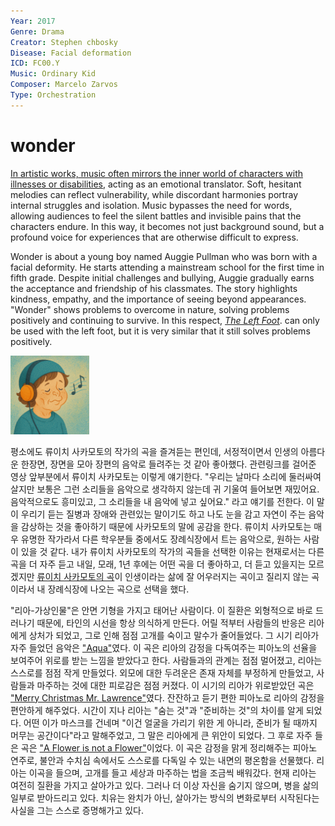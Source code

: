 ```yaml
---
Year: 2017
Genre: Drama
Creator: Stephen chbosky
Disease: Facial deformation
ICD: FC00.Y
Music: Ordinary Kid
Composer: Marcelo Zarvos
Type: Orchestration
---
```


# wonder

[In artistic works, music often mirrors the inner world of characters with illnesses or disabilities](https://youtu.be/9NtqTiiE0p8?si=DXc_BfZKjQl3Ix2Y), acting as an emotional translator. Soft, hesitant melodies can reflect vulnerability, while discordant harmonies portray internal struggles and isolation. Music bypasses the need for words, allowing audiences to feel the silent battles and invisible pains that the characters endure. In this way, it becomes not just background sound, but a profound voice for experiences that are otherwise difficult to express.

Wonder is about a young boy named Auggie Pullman who was born with a facial deformity. He starts attending a mainstream school for the first time in fifth grade. Despite initial challenges and bullying, Auggie gradually earns the acceptance and friendship of his classmates. The story highlights kindness, empathy, and the importance of seeing beyond appearances. "Wonder" shows problems to overcome in nature, solving problems positively and continuing to survive. In this respect, [*The Left Foot*](jiang_jingrong.md). can only be used with the left foot, but it is very similar that it still solves problems positively.

<img src="./paek_seungju_img.png" alt="image facial deformation" style="width:25%;" />

평소에도 류이치 사카모토의 작가의 곡을 즐겨듣는 편인데, 서정적이면서 인생의 아름다운 한장면, 장면을 모아 장편의 음악로 들려주는 것 같아 좋아했다. 관련링크를 걸어준 영상 앞부분에서 류이치 사카모토는 이렇게 얘기한다. "우리는 날마다 소리에 둘러싸여 살지만 보통은 그런 소리들을 음악으로 생각하지 않는데 귀 기울여 들어보면 재밌어요. 음악적으로도 흥미있고, 그 소리들을 내 음악에 넣고 싶어요." 라고 얘기를 전한다. 이 말이 우리기 듣는 질병과 장애와 관련있는 말이기도 하고 나도 눈을 감고 자연이 주는 음악을 감상하는 것을 좋아하기 때문에 사카모토의 말에 공감을 한다. 류이치 사카모토는 매우 유명한 작가라서 다른 학우분들 중에서도 장례식장에서 트는 음악으로, 원하는 사람이 있을 것 같다. 내가 류이치 사카모토의 작가의 곡들을 선택한 이유는 현재로서는 다른곡을 더 자주 듣고 내일, 모래, 1년 후에는 어떤 곡을 더 좋아하고, 더 듣고 있을지는 모르겠지만 [류이치 사카모토의 곡](https://youtu.be/ccti-6ijn1c?si=Lfho5ul74r5Bl5c_)이 인생이라는 삶에 잘 어우러지는 곡이고 질리지 않는 곡이라서 내 장례식장에 나오는 곡으로 선택을 했다. 

"리아-가상인물"은 안면 기형을 가지고 태어난 사람이다. 이 질환은 외형적으로 바로 드러나기 때문에, 타인의 시선을 항상 의식하게 만든다. 어릴 적부터 사람들의 반응은 리아에게 상처가 되었고, 그로 인해 점점 고개를 숙이고 말수가 줄어들었다. 그 시기 리아가 자주 들었던 음악은 ["Aqua"](https://youtu.be/dqfLH0opCPk?si=jLPhxRCyfj5AX1es)였다. 이 곡은 리아의 감정을 다독여주는 피아노의 선율을 보여주어 위로를 받는 느낌을 받았다고 한다. 사람들과의 관계는 점점 멀어졌고, 리아는 스스로를 점점 작게 만들었다. 외모에 대한 두려운은 존재 자체를 부정하게 만들었고, 사람들과 마주하는 것에 대한 피로감은 점점 커졌다. 이 시기의 리아가 위로받았던 곡은 ["Merry Christmas Mr. Lawrence"](https://youtu.be/DEsEv6WAig0?si=GteZkMLv33HgrJGD)였다. 잔잔하고 듣기 편한 피아노로 리아의 감정을 편안하게 해주었다. 시간이 지나 리아는 "숨는 것"과 "준비하는 것"의 차이를 알게 되었다. 어떤 이가 마스크를 건네며 "이건 얼굴을 가리기 위한 게 아니라, 준비가 될 때까지 머무는 공간이다"라고 말해주었고, 그 말은 리아에게 큰 위안이 되었다. 그 후로 자주 들은 곡은 ["A Flower is not a Flower"](https://youtu.be/99-dvtlgMSs?si=DkAG4xcZHEptycYh)이었다. 이 곡은 감정을 맑게 정리해주는 피아노 연주로, 불안과 수치심 속에서도 스스로를 다독일 수 있는 내면의 평온함을 선물했다. 리아는 이곡을 들으며, 고개를 들고 세상과 마주하는 법을 조금씩 배워갔다. 현재 리아는 여전히 질환을 가지고 살아가고 있다. 그러나 더 이상 자신을 숨기지 않으며, 병을 삶의 일부로 받아드리고 있다. 치유는 완치가 아닌, 살아가는 방식의 변화로부터 시작된다는 사실을 그는 스스로 증명해가고 있다.
